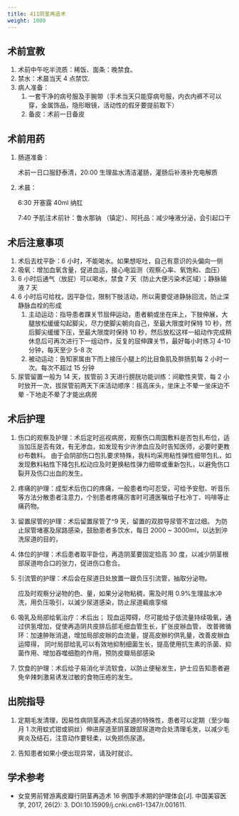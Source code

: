 ```yaml
---
title: 411阴茎再造术
weight: 1000
---
```


## 术前宣教

1. 术前中午吃半流质：稀饭、面条：晚禁食。
1. 禁水：术晨当天 4 点禁饮.
1. 病人准备：
   1. 一套干净的病号服及手腕带（手术当天只能穿病号服，内衣内裤不可以穿，金属饰品，隐形眼镜，活动性的假牙要提前取下）
   1. 备皮：术前一日备皮

## 术前用药

1. 肠道准备：

   术前一日口服舒泰清，20:00 生理盐水清洁灌肠，灌肠后补液补充电解质

1. 术晨：

   6:30 开塞露 40ml 纳肛

   7:40 予肌注术前针：鲁水那钠 （镇定）、阿托品：减少唾液分泌，会引起口干

## 术后注意事项

1. 术后去枕平卧：6 小时，不能喝水。如果想呕吐，自己有意识的头偏向一侧
1. 吸氧：增加血氧含量，促进血运，接心电监测（观察心率、氧饱和、血压）
1. 6 小时后通气（放屁）可以喝水，禁食 7 天（防止大便污染术区域）；静脉输液 7 天
1. 6 小时后可给枕，因平卧位，限制下肢活动，所以需要促进静脉回流，防止深静脉血栓的形成
   1. 主动运动：指导患者踝关节屈伸运动，患者躺或坐在床上，下肢伸展，大腿放松缓缓勾起脚尖，尽力使脚尖朝向自己，至最大限度时保特 10 秒，然后脚尖缓缓下压，至最大限度时保持 10 秒，然后放松这样一組动作完成稍休息后可再次进行下一组动作，反复的屈伸踝关节，最好每小时练习 4-10 分钟，每天至少 5-8 次
   1. 被动运动：告知家属由下而上接压小腿上的比目鱼肌及胖肠肌每 2 小时一次。每次不超过 15 分钟
1. 尿管留置一般为 14 天，拔管前 3 天进行膀胱功能训练：间歇性夹管，每 2 小时放开一次，拔尿管前两天下床活动顺序：摇高床头，坐床上不晕一坐床边不晕 -下地走不晕了才能出病房

## 术后护理

1. 伤口的观察及护理：术后定时巡视病房，观察伤口周国敷料是否包扎布位，适当加压是否有效，有无渗血，如发现有少许渗血应及时告知医师，必要时更教纱布数料。
   由于会阴部伤口包扎要求特殊，我科均采用粘性弹性细带包扎，如发现敷料粘性下降包扎松动应及时更换粘性弹力细带或重新包扎，以避免伤口裂开及伤口出血的发生。

1. 疼痛的护理：成型术后伤口的疼痛，一般患者均可忍受，可给予安慰、听音乐等方法分散患者注意力，个别患者疼痛厉害时可遵医嘱给子杜冷丁、吗啡等止痛药物。

1. 留置尿管的护理：术后留置尿管了^9 天，留置的双腔导尿管不宜过细。
   为防止尿管堵塞及尿路感染，鼓励患者多饮水，每日 2000 ~ 3000ml，以达到沖洗尿道的目的，

1. 体位的护理：术后患者取平卧位，再造阴茎要固定拾高 30 度，以减少阴茎根部尿道吻合口的张力，促进伤口愈合。

1. 引流管的护理：术后会在尿道日处放置一跟负压引流管，抽取分泌物。

   应及时观察分泌物的色、量，如果分泌物粘稠，需及时用 0.9%生理盐水冲洗，用负压吸引，以滅少尿道感染，防止尿道癜痕孪缩

1. 吸乳及局部给氧治疗：术后出；
   现血运障碍，尽可能给子低流量持续吸氧，通过供氢增加，促使再造阴共皮排后部毛细血管生长，扩张皮辦血管，
   改普微循环：加速肿账消退，增加局部皮辦的血流量，提高皮辦的供乳量，改善皮辦血运障得，
   同吋局部给乳可以有效地抑制细菌生长，提高使用抗生素的杀菌、抑菌作用、增加吞噬细胞的作用，预防皮瓣局部感染

1. 饮食的护理：术后给子易消化半流软食，以防止便秘发生，护士应告知患者避免辛辣刺激易诱发过敏的食物压疮的发生。

## 出院指导

1. 定期毛发清理，因易性病阴茎再造术后尿道的特殊性，患者可以定期（至少每月 1 次用蚊式钳或铜丝）伸进尿道至阴茎跟部尿道吻合处清理毛发，以减少毛爽炎及结石，注意动作要轻柔，以免损伤尿道。

1. 告知患者如果小便出现异常，请及时就诊。

## 学术参考

- 女变男前臂游离皮瓣行阴茎再造术 16 例围手术期的护理体会[J]. 中国美容医学, 2017, 26(2): 3. DOI:10.15909/j.cnki.cn61-1347/r.001611.
